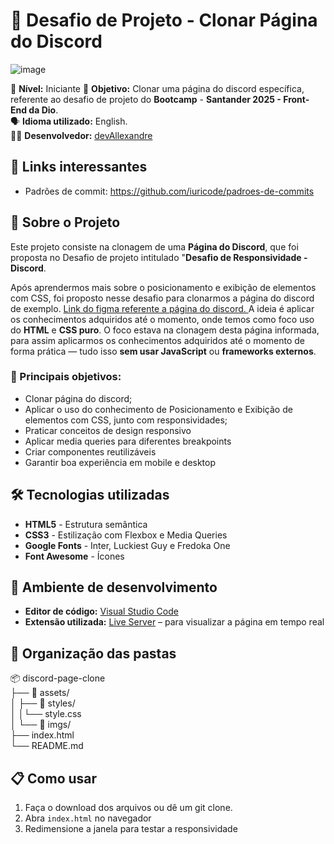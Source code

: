 # 🚀 Desafio de Projeto - Clonar Página do Discord

![image](https://github.com/user-attachments/assets/5789e1fc-d7ce-45e4-a2dc-0eb01b076f98)


📌 **Nível:** Iniciante
🎯 **Objetivo:** Clonar uma página do discord específica, referente ao desafio de projeto do **Bootcamp** - **Santander 2025 - Front-End da Dio**.  
🗣️ **Idioma utilizado:** English.   
👨‍💻 **Desenvolvedor:** [devAllexandre](https://github.com/AllexandreVitor)   



## 🔗 Links interessantes

- Padrões de commit: https://github.com/iuricode/padroes-de-commits




## 🧠 Sobre o Projeto

Este projeto consiste na clonagem de uma **Página do Discord**, que foi proposta no Desafio de projeto intitulado "**Desafio de Responsividade - Discord**.

Após aprendermos mais sobre o posicionamento e exibição de elementos com CSS, foi proposto nesse desafio para clonarmos a página do discord de exemplo. [Link do figma referente a página do discord. ](https://www.figma.com/design/NRBYrG5d4DSzObv7dpTqoM/Desafio-Responsividade---DIO?node-id=1-2&t=4GbqPbkzLWbXye7M-0)A ideia é aplicar os conhecimentos adquiridos até o momento, onde temos como foco uso do **HTML** e **CSS puro**. O foco estava na clonagem desta página informada, para assim aplicarmos os conhecimentos adquiridos até o momento de forma prática — tudo isso **sem usar JavaScript** ou **frameworks externos**.

### 🎯 Principais objetivos:

- Clonar página do discord;   
- Aplicar o uso do conhecimento de Posicionamento e Exibição de elementos com CSS, junto com responsividades;
- Praticar conceitos de design responsivo
- Aplicar media queries para diferentes breakpoints
- Criar componentes reutilizáveis
- Garantir boa experiência em mobile e desktop


## 🛠️ Tecnologias utilizadas

- **HTML5** - Estrutura semântica
- **CSS3** - Estilização com Flexbox e Media Queries
- **Google Fonts** - Inter, Luckiest Guy e Fredoka One
- **Font Awesome** - Ícones



## 🧰 Ambiente de desenvolvimento

- **Editor de código:** [Visual Studio Code](https://code.visualstudio.com/)
- **Extensão utilizada:** [Live Server](https://marketplace.visualstudio.com/items?itemName=ritwickdey.LiveServer) – para visualizar a página em tempo real

## 📁 Organização das pastas
📦 discord-page-clone    
├── 📁 assets/   
│   ├── 📁 styles/      
│   │└── style.css   
│   └── 📁 imgs/               
├── index.html  
└── README.md   

## 📋 Como usar
1. Faça o download dos arquivos ou dê um git clone.
2. Abra `index.html` no navegador
3. Redimensione a janela para testar a responsividade
